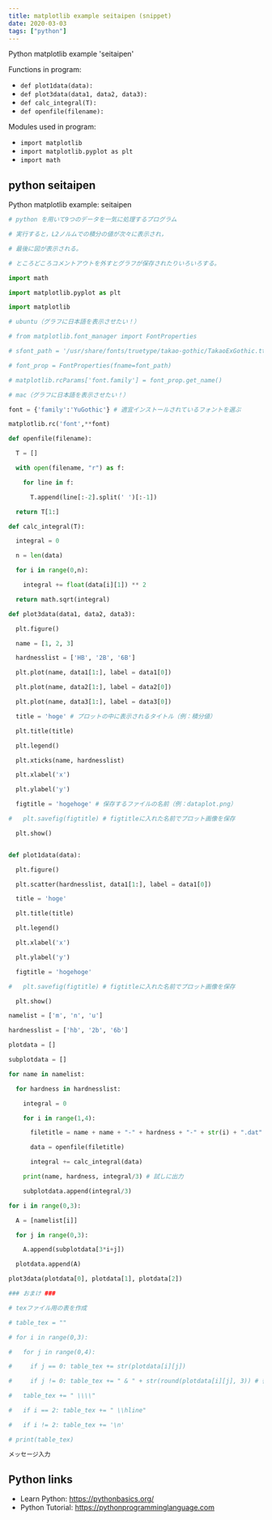 ```yaml
---
title: matplotlib example seitaipen (snippet)
date: 2020-03-03
tags: ["python"]
---
```

Python matplotlib example 'seitaipen'

Functions in program: 
* `def plot1data(data):`
* `def plot3data(data1, data2, data3):`
* `def calc_integral(T):`
* `def openfile(filename):`

Modules used in program: 
* `import matplotlib`
* `import matplotlib.pyplot as plt`
* `import math`

## python seitaipen

Python matplotlib example: seitaipen

```python
# python を用いて9つのデータを一気に処理するプログラム

# 実行すると，L2ノルムでの積分の値が次々に表示され，

# 最後に図が表示される。

# ところどころコメントアウトを外すとグラフが保存されたりいろいろする。

import math

import matplotlib.pyplot as plt

import matplotlib

# ubuntu（グラフに日本語を表示させたい！）

# from matplotlib.font_manager import FontProperties

# sfont_path = '/usr/share/fonts/truetype/takao-gothic/TakaoExGothic.ttf' # 適宜インストールされているフォントを選ぶ

# font_prop = FontProperties(fname=font_path)

# matplotlib.rcParams['font.family'] = font_prop.get_name()

# mac（グラフに日本語を表示させたい！）

font = {'family':'YuGothic'} # 適宜インストールされているフォントを選ぶ

matplotlib.rc('font',**font)

def openfile(filename):

  T = []

  with open(filename, "r") as f:

    for line in f:

      T.append(line[:-2].split(' ')[:-1])

  return T[1:]

def calc_integral(T):

  integral = 0

  n = len(data)

  for i in range(0,n):

    integral += float(data[i][1]) ** 2

  return math.sqrt(integral)

def plot3data(data1, data2, data3):

  plt.figure()

  name = [1, 2, 3]

  hardnesslist = ['HB', '2B', '6B']

  plt.plot(name, data1[1:], label = data1[0])

  plt.plot(name, data2[1:], label = data2[0])

  plt.plot(name, data3[1:], label = data3[0]) 

  title = 'hoge' # プロットの中に表示されるタイトル（例：積分値） 

  plt.title(title)

  plt.legend()

  plt.xticks(name, hardnesslist)

  plt.xlabel('x')

  plt.ylabel('y')

  figtitle = 'hogehoge' # 保存するファイルの名前（例：dataplot.png）

#   plt.savefig(figtitle) # figtitleに入れた名前でプロット画像を保存

  plt.show()


def plot1data(data):

  plt.figure()

  plt.scatter(hardnesslist, data1[1:], label = data1[0])

  title = 'hoge'

  plt.title(title)

  plt.legend()

  plt.xlabel('x')

  plt.ylabel('y')

  figtitle = 'hogehoge'

#   plt.savefig(figtitle) # figtitleに入れた名前でプロット画像を保存

  plt.show()

namelist = ['m', 'n', 'u']

hardnesslist = ['hb', '2b', '6b']

plotdata = []

subplotdata = []

for name in namelist:

  for hardness in hardnesslist:

    integral = 0

    for i in range(1,4):

      filetitle = name + name + "-" + hardness + "-" + str(i) + ".dat"

      data = openfile(filetitle)

      integral += calc_integral(data)

    print(name, hardness, integral/3) # 試しに出力

    subplotdata.append(integral/3)

for i in range(0,3):

  A = [namelist[i]]

  for j in range(0,3):

    A.append(subplotdata[3*i+j])

  plotdata.append(A)

plot3data(plotdata[0], plotdata[1], plotdata[2])

### おまけ ###

# texファイル用の表を作成

# table_tex = ""

# for i in range(0,3):

#   for j in range(0,4):

#     if j == 0: table_tex += str(plotdata[i][j])

#     if j != 0: table_tex += " & " + str(round(plotdata[i][j], 3)) # 後ろの3は四捨五入する桁数

#   table_tex += " \\\\"

#   if i == 2: table_tex += " \\hline"

#   if i != 2: table_tex += '\n'

# print(table_tex)

メッセージ入力

```

## Python links

- Learn Python: https://pythonbasics.org/
- Python Tutorial: https://pythonprogramminglanguage.com
